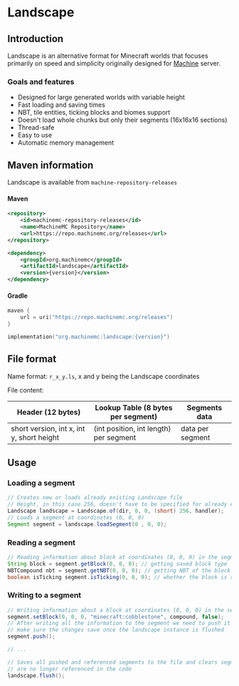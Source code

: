 Landscape
=====

## Introduction

Landscape is an alternative format for Minecraft worlds that focuses
primarily on speed and simplicity originally designed for [Machine](https://github.com/MachineMC/Machine) server.

### Goals and features
* Designed for large generated worlds with variable height
* Fast loading and saving times
* NBT, tile entities, ticking blocks and biomes support
* Doesn't load whole chunks but only their segments (16x16x16 sections)
* Thread-safe
* Easy to use
* Automatic memory management

## Maven information

Landscape is available from `machine-repository-releases`

#### Maven
```xml
<repository>
    <id>machinemc-repository-releases</id>
    <name>MachineMC Repository</name>
    <url>https://repo.machinemc.org/releases</url>
</repository>
```
```xml
<dependency>
    <groupId>org.machinemc</groupId>
    <artifactId>landscape</artifactId>
    <version>{version}</version>
</dependency>
```
#### Gradle
```kotlin
maven {
    url = uri("https://repo.machinemc.org/releases")
}
```
```kotlin
implementation("org.machinemc:landscape:{version}")
```

## File format

Name format: `r_x_y.ls`, x and y being the Landscape coordinates

File content:

|Header (12 bytes)                        |Lookup Table (8 bytes per segment)    |Segments data           |
|-----------------------------------------|--------------------------------------|------------------------|
|short version, int x, int y, short height|(int position, int length) per segment|data per segment        |

## Usage

### Loading a segment
```java
// Creates new or loads already existing Landscape file
// Height, in this case 256, doesn't have to be specified for already existing files
Landscape landscape = Landscape.of(dir, 0, 0, (short) 256, handler);
// Loads a segment at coordinates (0, 0, 0)
Segment segment = landscape.loadSegment(0 , 0, 0);
```

### Reading a segment
```java
// Reading information about block at coordinates (0, 0, 0) in the segment
String block = segment.getBlock(0, 0, 0); // getting saved block type
NBTCompound nbt = segment.getNBT(0, 0, 0); // getting NBT of the block
boolean isTicking segment.isTicking(0, 0, 0); // whether the block is saved as ticking
```

### Writing to a segment
```java
// Writing information about a block at coordinates (0, 0, 0) in the segment
segment.setBlock(0, 0, 0, "minecraft:cobblestone", compound, false);
// After writing all the information to the segment we need to push it to
// make sure the changes save once the landscape instance is flushed
segment.push();

// ...

// Saves all pushed and referenced segments to the file and clears segments that
// are no longer referenced in the code
landscape.flush();
```
